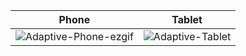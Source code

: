 

| Phone  | Tablet |
| ------------- | ------------- |
| ![Adaptive-Phone-ezgif](https://github.com/arpit999/AdaptiveLayoutDemo/assets/13213925/eaf642bd-fbd9-4d82-8ee0-5dffe4938fa8) | ![Adaptive-Tablet](https://github.com/arpit999/AdaptiveLayoutDemo/assets/13213925/922a4129-828f-4ff5-bed6-b301acef4d8f)  |




